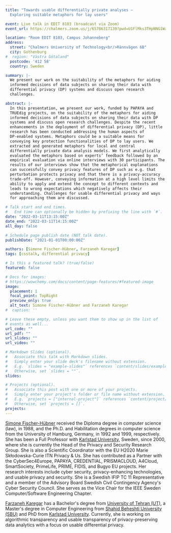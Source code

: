 ```yaml
---
title: "Towards usable differentially private analyses —
  Exploring suitable metaphors for lay users"

event: Live talk in EDIT 8103 (broadcast via Zoom)
event_url: https://chalmers.zoom.us/j/65786317139?pwd=U1FlMks3THpNNG1WaFRJNkJxQXdBQT09

location: "Room EDIT 8103, Campus Johanneberg"
address:
  street: "Chalmers University of Technology<br/>Rännvägen 6B"
  city: Gothenburg
#  region: "Västra Götaland"
  postcode: '412 58'
  country: Sweden

summary: |-
  We present our work on the suitability of the metaphors for aiding
  informed decisions of data subjects on sharing their data with
  differential privacy (DP) systems and discuss open research
  challenges.

abstract: |-
  In this presentation, we present our work, funded by PAPAYA and
  TRUEdig projects, on the suitability of the metaphors for aiding
  informed decisions of data subjects on sharing their data with DP
  systems and discuss open research challenges. Despite the recent
  enhancements in the deployment of differential privacy (DP), little
  research has been conducted addressing the human aspects of
  DP-enabled systems. Metaphors could be a suitable means for
  conveying key protection functionalities of DP to lay users. We
  extracted and generated metaphors for local and central
  differentially private data analysis models. We first analytically
  evaluated the metaphors based on experts’ feedback followed by an
  empirical evaluation via online interviews with 30 participants. The
  results of our interviews show that the metaphorical explanations
  can successfully convey privacy features of DP such as e.g. that
  perturbation protects privacy and that there is a privacy-accuracy
  trade-off. However, conveying information at a high level limits the
  ability to apply and extend the concept to different contexts and
  leads to wrong expectations which negatively affects their
  understanding. Challenges for usable differential privacy and ways
  for approaching them are discussed.

# Talk start and end times.
#   End time can optionally be hidden by prefixing the line with `#`.
date: "2022-03-11T13:15:00Z"
date_end: "2022-03-11T14:15:00Z"
all_day: false

# Schedule page publish date (NOT talk date).
publishDate: "2021-01-01T00:00:00Z"

authors: [Simone Fischer-Hübner, Farzaneh Karegar]
tags: [csstalk, differential privacy]

# Is this a featured talk? (true/false)
featured: false

# Docs for images:
# https://wowchemy.com/docs/content/page-features/#featured-image
image:
  placement: 1
  focal_point: TopRight
  preview_only: true
  alt_text: Simone Fischer-Hübner and Farzaneh Karegar
#  caption: ''

# Leave these empty, unless you want them to show up in the list of
# events as well...
url_code: ""
url_pdf: ""
url_slides: ""
url_video: ""

# Markdown Slides (optional).
#   Associate this talk with Markdown slides.
#   Simply enter your slide deck's filename without extension.
#   E.g. `slides = "example-slides"` references `content/slides/example-slides.md`.
#   Otherwise, set `slides = ""`.
slides:

# Projects (optional).
#   Associate this post with one or more of your projects.
#   Simply enter your project's folder or file name without extension.
#   E.g. `projects = ["internal-project"]` references `content/project/deep-learning/index.md`.
#   Otherwise, set `projects = []`.
projects:
---
```


[Simone Fischer-Hübner](https://simone.hotell.kau.se/) received the
Diploma degree in computer science (law), in 1988, and the Ph.D. and
Habilitation degrees in computer science from the University of
Hamburg, Germany, in 1992 and 1999, respectively. She has been a Full
Professor with [Karlstad University](https://www.kau.se/en), Sweden,
since 2000, where she is currently the Head of the Privacy and
Security Research Group. She is also a Scientific Coordinator with the
EU H2020 Marie Skłodowska-Curie ITN Privacy & Us. She has contributed
as a Partner with the CyberSec4Europe, PAPAYA, CREDENTIAL,
PRISMACLOUD, A4Cloud, SmartSociety, PrimeLife, PRIME, FIDIS, and Bugyo
EU projects. Her research interests include cyber security,
privacy-enhancing technologies, and usable privacy and security. She
is a Swedish IFIP TC 11 Representative and a member of the Advisory
Board Swedish Civil Contingency Agency's Cyber Security Council. She
serves as the Vice Chair for the IEEE Sweden Computer/Software
Engineering Chapter.

[Farzaneh Karegar](https://www.kau.se/en/researchers/farzaneh-karegar)
has a Bachelor's degree from [University of Tehran
(UT)](https://ut.ac.ir/en), a Master's degree in Computer Engineering
from [Shahid Beheshti University (SBU)](https://en.sbu.ac.ir/) and PhD
from [Karlstad University](https://www.kau.se/en).  Currently, she is
working on algorithmic transparency and usable transparency of
privacy-preserving data analytics with a focus on usable differential
privacy.
